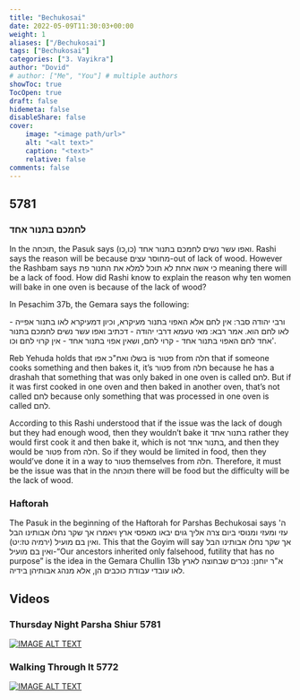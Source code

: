 ```yaml
---
title: "Bechukosai"
date: 2022-05-09T11:30:03+00:00
weight: 1
aliases: ["/Bechukosai"]
tags: ["Bechukosai"]
categories: ["3. Vayikra"]
author: "Dovid"
# author: ["Me", "You"] # multiple authors
showToc: true
TocOpen: true
draft: false
hidemeta: false
disableShare: false
cover:
    image: "<image path/url>"
    alt: "<alt text>"
    caption: "<text>"
    relative: false
comments: false
---
```

 ## 5781
 ### לחמכם בתנור אחד
In the תוכחה, the Pasuk says ואפו עשר נשים לחמכם בתנור אחד (כו,כו). Rashi says the reason will be because מחוסר עצים-out of lack of wood. However the Rashbam says כי אשה אחת לא תוכל למלא את התנור פת meaning there will be a lack of food. How did Rashi know to explain the reason why ten women will bake in one oven is because of the lack of wood?

In Pesachim 37b, the Gemara says the following:

ורבי יהודה סבר: אין לחם אלא האפוי בתנור מעיקרא, וכיון דמעיקרא לאו בתנור אפייה - לאו לחם הוא. אמר רבא: מאי טעמא דרבי יהודה - דכתיב ואפו עשר נשים לחמכם בתנור אחד לחם האפוי בתנור אחד - קרוי לחם, ושאין אפוי בתנור אחד - אין קרוי לחם וכו'.

Reb Yehuda holds that בשלו ואח"כ אפו is פטור from חלה that if someone cooks something and then bakes it, it’s פטור from חלה because he has a drashah that something that was only baked in one oven is called לחם. But if it was first cooked in one oven and then baked in another oven, that’s not called לחם because only something that was processed in one oven is called לחם.

According to this Rashi understood that if the issue was the lack of dough but they had enough wood, then they wouldn’t bake it בתנור אחד rather they would first cook it and then bake it, which is not בתנור אחד, and then they would be פטור from חלה. So if they would be limited in food, then they would’ve done it in a way to פטור themselves from חלה. Therefore, it must be the issue was that in the תוכחה there will be food but the difficulty will be the lack of wood.
 ### Haftorah
The Pasuk in the beginning of the Haftorah for Parshas Bechukosai says ה' עזי ומעזי ומנוסי ביום צרה אליך גוים יבאו מאפסי ארץ ויאמרו אך שקר נחלו אבותינו הבל ואין בם מועיל (ירמיה טז:יט). This that the Goyim will say אך שקר נחלו אבותינו הבל ואין בם מועיל-“Our ancestors inherited only falsehood, futility that has no purpose” is the idea in the Gemara Chullin 13b א"ר יוחנן: נכרים שבחוצה לארץ לאו עובדי עבודת כוכבים הן, אלא מנהג אבותיהן בידיה.  
 ## Videos
 ### Thursday Night Parsha Shiur 5781
[![IMAGE ALT TEXT](http://img.youtube.com/vi/dCGl2GQm7tw/0.jpg)](http://www.youtube.com/watch?v=dCGl2GQm7tw "Video Title")
 ### Walking Through It 5772
[![IMAGE ALT TEXT](http://img.youtube.com/vi/ZGcKdmIaTgE/0.jpg)](http://www.youtube.com/watch?v=ZGcKdmIaTgE "Video Title")
